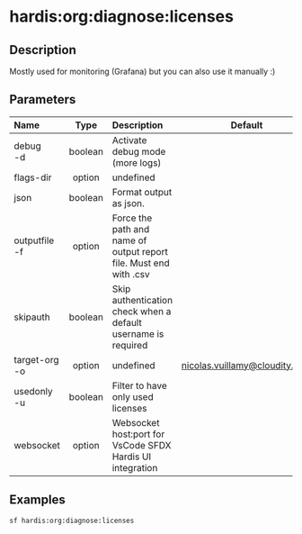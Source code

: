 <!-- This file has been generated with command 'sf hardis:doc:plugin:generate'. Please do not update it manually or it may be overwritten -->
# hardis:org:diagnose:licenses

## Description

Mostly used for monitoring (Grafana) but you can also use it manually :)

## Parameters

| Name              |  Type   | Description                                                       |             Default             | Required | Options |
|:------------------|:-------:|:------------------------------------------------------------------|:-------------------------------:|:--------:|:-------:|
| debug<br/>-d      | boolean | Activate debug mode (more logs)                                   |                                 |          |         |
| flags-dir         | option  | undefined                                                         |                                 |          |         |
| json              | boolean | Format output as json.                                            |                                 |          |         |
| outputfile<br/>-f | option  | Force the path and name of output report file. Must end with .csv |                                 |          |         |
| skipauth          | boolean | Skip authentication check when a default username is required     |                                 |          |         |
| target-org<br/>-o | option  | undefined                                                         | <nicolas.vuillamy@cloudity.com> |          |         |
| usedonly<br/>-u   | boolean | Filter to have only used licenses                                 |                                 |          |         |
| websocket         | option  | Websocket host:port for VsCode SFDX Hardis UI integration         |                                 |          |         |

## Examples

```shell
sf hardis:org:diagnose:licenses
```


